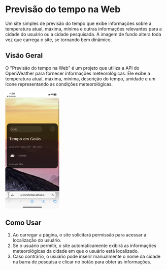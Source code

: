 # Previsão do tempo na Web

Um site simples de previsão do tempo que exibe informações sobre a temperatura atual, máxima, mínima e outras informações relevantes para a cidade do usuário ou a cidade pesquisada.
A imagem de fundo altera toda vez que carrega o site, se tornando bem dinâmico.

## Visão Geral

O "Previsão do tempo na Web" é um projeto que utiliza a API do OpenWeather para fornecer informações meteorológicas. Ele exibe a temperatura atual, máxima, mínima, descrição do tempo, umidade e um ícone representando as condições meteorológicas.

<img src="images/print.jpg" alt="Screenshot" width="170"/>

## Como Usar

1. Ao carregar a página, o site solicitará permissão para acessar a localização do usuário.
2. Se o usuário permitir, o site automaticamente exibirá as informações meteorológicas da cidade em que o usuário está localizado.
3. Caso contrário, o usuário pode inserir manualmente o nome da cidade na barra de pesquisa e clicar no botão para obter as informações.
